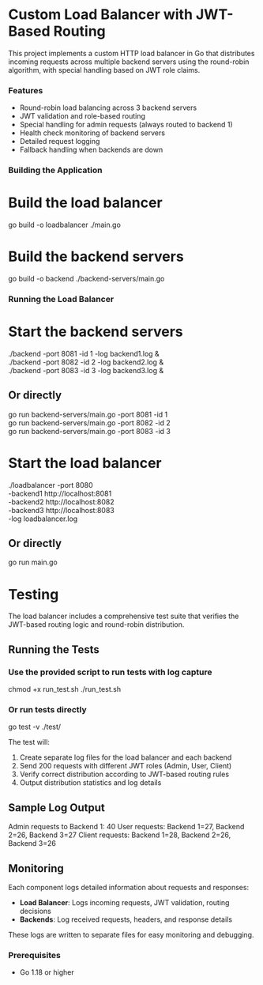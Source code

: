 # Custom Load Balancer with JWT-Based Routing

This project implements a custom HTTP load balancer in Go that distributes incoming requests across multiple backend servers using the round-robin algorithm, with special handling based on JWT role claims.

### Features

- Round-robin load balancing across 3 backend servers
- JWT validation and role-based routing
- Special handling for admin requests (always routed to backend 1)
- Health check monitoring of backend servers
- Detailed request logging
- Fallback handling when backends are down

### Building the Application

# Build the load balancer
go build -o loadbalancer ./main.go

# Build the backend servers
go build -o backend ./backend-servers/main.go

### Running the Load Balancer

# Start the backend servers

./backend -port 8081 -id 1 -log backend1.log & \
./backend -port 8082 -id 2 -log backend2.log & \
./backend -port 8083 -id 3 -log backend3.log &

## Or directly

go run backend-servers/main.go -port 8081 -id 1 \
go run backend-servers/main.go -port 8082 -id 2 \
go run backend-servers/main.go -port 8083 -id 3

# Start the load balancer
./loadbalancer -port 8080 \
  -backend1 http://localhost:8081 \
  -backend2 http://localhost:8082 \
  -backend3 http://localhost:8083 \
  -log loadbalancer.log

## Or directly

go run main.go

# Testing

The load balancer includes a comprehensive test suite that verifies the JWT-based routing logic and round-robin distribution.

## Running the Tests

### Use the provided script to run tests with log capture

chmod +x run_test.sh
./run_test.sh

### Or run tests directly
go test -v ./test/

The test will:

1. Create separate log files for the load balancer and each backend
2. Send 200 requests with different JWT roles (Admin, User, Client)
3. Verify correct distribution according to JWT-based routing rules
4. Output distribution statistics and log details

## Sample Log Output

Admin requests to Backend 1: 40
User requests: Backend 1=27, Backend 2=26, Backend 3=27
Client requests: Backend 1=28, Backend 2=26, Backend 3=26

## Monitoring

Each component logs detailed information about requests and responses:

- **Load Balancer**: Logs incoming requests, JWT validation, routing decisions
- **Backends**: Log received requests, headers, and response details


These logs are written to separate files for easy monitoring and debugging.

### Prerequisites

- Go 1.18 or higher

